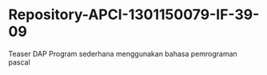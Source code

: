 # Repository-APCI-1301150079-IF-39-09
Teaser DAP 
            Program sederhana menggunakan bahasa pemrograman pascal
